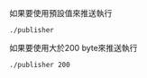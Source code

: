 如果要使用預設值來推送執行<br>
```shell
./publisher
```
如果要使用大於200 byte來推送執行<br>
```shellscript
./publisher 200
```

